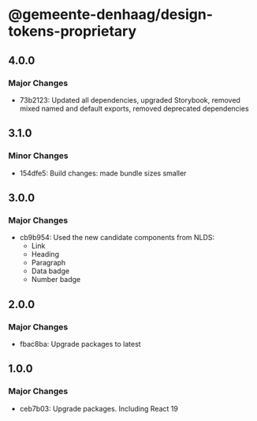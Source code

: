 # @gemeente-denhaag/design-tokens-proprietary

## 4.0.0

### Major Changes

- 73b2123: Updated all dependencies, upgraded Storybook, removed mixed named and default exports, removed deprecated dependencies

## 3.1.0

### Minor Changes

- 154dfe5: Build changes: made bundle sizes smaller

## 3.0.0

### Major Changes

- cb9b954: Used the new candidate components from NLDS:
  - Link
  - Heading
  - Paragraph
  - Data badge
  - Number badge

## 2.0.0

### Major Changes

- fbac8ba: Upgrade packages to latest

## 1.0.0

### Major Changes

- ceb7b03: Upgrade packages. Including React 19
